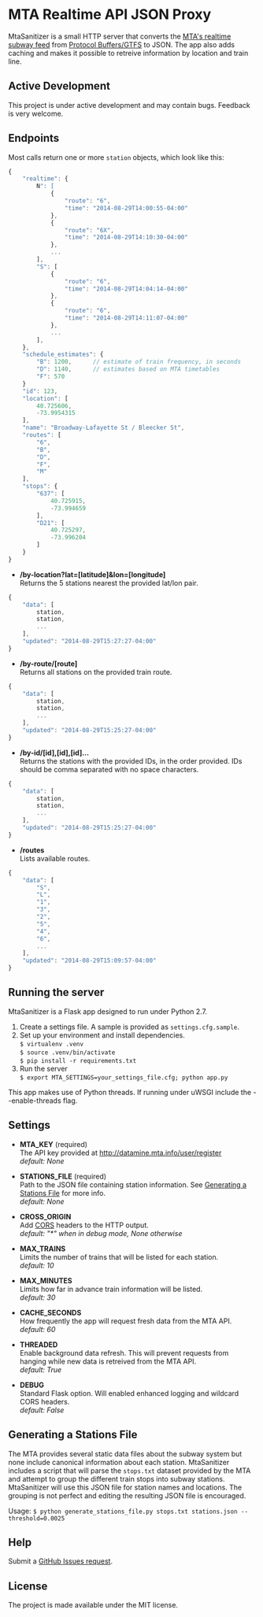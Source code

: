 # MTA Realtime API JSON Proxy

MtaSanitizer is a small HTTP server that converts the [MTA's realtime subway feed](http://datamine.mta.info/feed-documentation) from [Protocol Buffers/GTFS](https://developers.google.com/transit/gtfs/) to JSON. The app also adds caching and makes it possible to retreive information by location and train line. 

## Active Development

This project is under active development and may contain bugs. Feedback is very welcome.

## Endpoints

Most calls return one or more `station` objects, which look like this:

```javascript
{
    "realtime": {
        N": [
            {
                "route": "6",
                "time": "2014-08-29T14:00:55-04:00"
            },
            {
                "route": "6X",
                "time": "2014-08-29T14:10:30-04:00"
            },
            ...
        ],
        "S": [
            {
                "route": "6",
                "time": "2014-08-29T14:04:14-04:00"
            },
            {
                "route": "6",
                "time": "2014-08-29T14:11:07-04:00"
            },
            ...
        ],
    },
    "schedule_estimates": {
        "B": 1200,      // estimate of train frequency, in seconds
        "D": 1140,      // estimates based on MTA timetables
        "F": 570
    }
    "id": 123,
    "location": [
        40.725606,
        -73.9954315
    ],
    "name": "Broadway-Lafayette St / Bleecker St",
    "routes": [
        "6",
        "B",
        "D",
        "F",
        "M"
    ],
    "stops": {
        "637": [
            40.725915,
            -73.994659
        ],
        "D21": [
            40.725297,
            -73.996204
        ]
    }
}
```

- **/by-location?lat=[latitude]&lon=[longitude]**  
Returns the 5 stations nearest the provided lat/lon pair.
```javascript
{
    "data": [
        station,
        station,
        ...
    ],
    "updated": "2014-08-29T15:27:27-04:00"
}
```

- **/by-route/[route]**  
Returns all stations on the provided train route.  
```javascript
{
    "data": [
        station,
        station,
        ...
    ],
    "updated": "2014-08-29T15:25:27-04:00"
}
```

- **/by-id/[id],[id],[id]...**  
Returns the stations with the provided IDs, in the order provided. IDs should be comma separated with no space characters.
```javascript
{
    "data": [
        station,
        station,
        ...
    ],
    "updated": "2014-08-29T15:25:27-04:00"
}
```

- **/routes**  
Lists available routes.  
```javascript
{
    "data": [
        "S",
        "L",
        "1",
        "3",
        "2",
        "5",
        "4",
        "6",
        ...
    ],
    "updated": "2014-08-29T15:09:57-04:00"
}
```

## Running the server

MtaSanitizer is a Flask app designed to run under Python 2.7.

1. Create a settings file. A sample is provided as `settings.cfg.sample`.
2. Set up your environment and install dependencies.  
`$ virtualenv .venv`  
`$ source .venv/bin/activate`  
`$ pip install -r requirements.txt`
3. Run the server  
`$ export MTA_SETTINGS=your_settings_file.cfg; python app.py`

This app makes use of Python threads. If running under uWSGI include the --enable-threads flag.

## Settings

- **MTA_KEY** (required)  
The API key provided at http://datamine.mta.info/user/register  
*default: None*

- **STATIONS_FILE** (required)  
Path to the JSON file containing station information. See [Generating a Stations File](#generating-a-stations-file) for more info.  
*default: None*

- **CROSS_ORIGIN**    
Add [CORS](http://enable-cors.org/) headers to the HTTP output.  
*default: "&#42;" when in debug mode, None otherwise*

- **MAX_TRAINS**  
Limits the number of trains that will be listed for each station.  
*default: 10*

- **MAX_MINUTES**  
Limits how far in advance train information will be listed.  
*default: 30*

- **CACHE_SECONDS**  
How frequently the app will request fresh data from the MTA API.  
*default: 60*

- **THREADED**  
Enable background data refresh. This will prevent requests from hanging while new data is retreived from the MTA API.  
*default: True*

- **DEBUG**  
Standard Flask option. Will enabled enhanced logging and wildcard CORS headers.  
*default: False*

## Generating a Stations File

The MTA provides several static data files about the subway system but none include canonical information about each station. MtaSanitizer includes a script that will parse the `stops.txt` dataset provided by the MTA and attempt to group the different train stops into subway stations. MtaSanitizer will use this JSON file for station names and locations. The grouping is not perfect and editing the resulting JSON file is encouraged.

Usage: `$ python generate_stations_file.py stops.txt stations.json --threshold=0.0025`

## Help

Submit a [GitHub Issues request](https://github.com/jonthornton/MtaSanitizer/issues). 

## License

The project is made available under the MIT license.
